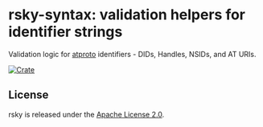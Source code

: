 # rsky-syntax: validation helpers for identifier strings

Validation logic for [atproto](https://atproto.com) identifiers - DIDs, Handles, NSIDs, and AT URIs.

[![Crate](https://img.shields.io/crates/v/rsky-syntax?logo=rust&style=flat-square&logoColor=E05D44&color=E05D44)](https://crates.io/crates/rsky-syntax)

## License

rsky is released under the [Apache License 2.0](../LICENSE).